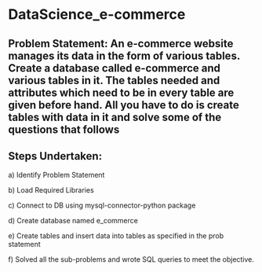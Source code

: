 # DataScience_e-commerce
## Problem Statement: An e-commerce website manages its data in the form of various tables. Create a database called e-commerce and various tables in it. The tables needed and attributes which need to be in every table are given before hand. All you have to do is create tables with data in it and solve some of the questions that follows

## Steps Undertaken:
a) Identify Problem Statement

b) Load Required Libraries

c) Connect to DB using mysql-connector-python package

d) Create database named e_commerce

e) Create tables and insert data into tables as specified in the prob statement

f) Solved all the sub-problems and wrote SQL queries to meet the objective.
